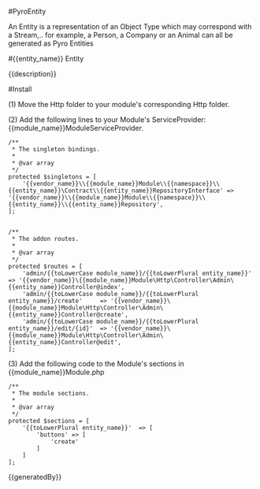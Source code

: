 #PyroEntity

An Entity is a representation of an Object Type which may correspond with a Stream,.. for example, a Person, a Company or an Animal can all be generated as Pyro Entities

#{{entity_name}} Entity

{{description}}

#Install

(1) Move the Http folder to your module's corresponding Http folder.

(2) Add the following lines to your Module's ServiceProvider: {{module_name}}ModuleServiceProvider.

    /**
     * The singleton bindings.
     *
     * @var array
     */
    protected $singletons = [
        '{{vendor_name}}\\{{module_name}}Module\\{{namespace}}\\{{entity_name}}\Contract\\{{entity_name}}RepositoryInterface' => '{{vendor_name}}\\{{module_name}}Module\\{{namespace}}\\{{entity_name}}\\{{entity_name}}Repository',
    ];


    /**
     * The addon routes.
     *
     * @var array
     */
    protected $routes = [
        'admin/{{toLowerCase module_name}}/{{toLowerPlural entity_name}}'            => '{{vendor_name}}\{{module_name}}Module\Http\Controller\Admin\{{entity_name}}Controller@index',
        'admin/{{toLowerCase module_name}}/{{toLowerPlural entity_name}}/create'     => '{{vendor_name}}\{{module_name}}Module\Http\Controller\Admin\{{entity_name}}Controller@create',
        'admin/{{toLowerCase module_name}}/{{toLowerPlural entity_name}}/edit/{id}'  => '{{vendor_name}}\{{module_name}}Module\Http\Controller\Admin\{{entity_name}}Controller@edit',
    ];

(3) Add the following code to the Module's sections in {{module_name}}Module.php

    /**
     * The module sections.
     *
     * @var array
     */
    protected $sections = [
        '{{toLowerPlural entity_name}}'  => [
            'buttons' => [
                'create'
            ]
        ]
    ];

{{generatedBy}}